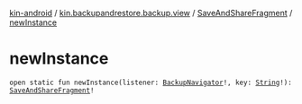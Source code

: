 [kin-android](../../index.md) / [kin.backupandrestore.backup.view](../index.md) / [SaveAndShareFragment](index.md) / [newInstance](./new-instance.md)

# newInstance

`open static fun newInstance(listener: `[`BackupNavigator`](../-backup-navigator/index.md)`!, key: `[`String`](https://kotlinlang.org/api/latest/jvm/stdlib/kotlin/-string/index.html)`!): `[`SaveAndShareFragment`](index.md)`!`
